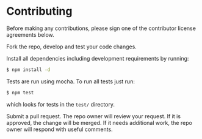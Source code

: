 # Contributing

Before making any contributions, please sign one of the contributor
license agreements below.

Fork the repo, develop and test your code changes.

Install all dependencies including development requirements by running:

``` sh
$ npm install -d
```

Tests are run using mocha. To run all tests just run:

``` sh
$ npm test
```

which looks for tests in the `test/` directory.

Submit a pull request. The repo owner will review your request. If it is
approved, the change will be merged. If it needs additional work, the repo
owner will respond with useful comments.